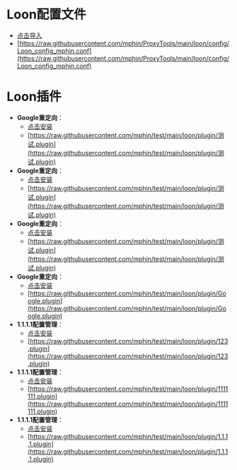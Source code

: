 # Loon配置文件
  - [点击导入](https://www.nsloon.com/openloon/import?sub=https://raw.githubusercontent.com/mphin/ProxyTools/main/loon/config/Loon_config_mphin.conf)
  - [https://raw.githubusercontent.com/mphin/ProxyTools/main/loon/config/Loon_config_mphin.conf](https://raw.githubusercontent.com/mphin/ProxyTools/main/loon/config/Loon_config_mphin.conf)

# Loon插件
- **Google重定向**：
  - [点击安装](https://www.nsloon.com/openloon/import?plugin=https://raw.githubusercontent.com/mphin/test/main/loon/plugin/测试.plugin)
  - [https://raw.githubusercontent.com/mphin/test/main/loon/plugin/测试.plugin](https://raw.githubusercontent.com/mphin/test/main/loon/plugin/测试.plugin)
- **Google重定向**：
  - [点击安装](https://www.nsloon.com/openloon/import?plugin=https://raw.githubusercontent.com/mphin/test/main/loon/plugin/测试.plugin)
  - [https://raw.githubusercontent.com/mphin/test/main/loon/plugin/测试.plugin](https://raw.githubusercontent.com/mphin/test/main/loon/plugin/测试.plugin)
- **Google重定向**：
  - [点击安装](https://www.nsloon.com/openloon/import?plugin=https://raw.githubusercontent.com/mphin/test/main/loon/plugin/测试.plugin)
  - [https://raw.githubusercontent.com/mphin/test/main/loon/plugin/测试.plugin](https://raw.githubusercontent.com/mphin/test/main/loon/plugin/测试.plugin)
- **Google重定向**：
  - [点击安装](https://www.nsloon.com/openloon/import?plugin=https://raw.githubusercontent.com/mphin/test/main/loon/plugin/Google.plugin)
  - [https://raw.githubusercontent.com/mphin/test/main/loon/plugin/Google.plugin](https://raw.githubusercontent.com/mphin/test/main/loon/plugin/Google.plugin)
- **1.1.1.1配置管理**：
  - [点击安装](https://www.nsloon.com/openloon/import?plugin=https://raw.githubusercontent.com/mphin/test/main/loon/plugin/123.plugin)
  - [https://raw.githubusercontent.com/mphin/test/main/loon/plugin/123.plugin](https://raw.githubusercontent.com/mphin/test/main/loon/plugin/123.plugin)
- **1.1.1.1配置管理**：
  - [点击安装](https://www.nsloon.com/openloon/import?plugin=https://raw.githubusercontent.com/mphin/test/main/loon/plugin/1111111.plugin)
  - [https://raw.githubusercontent.com/mphin/test/main/loon/plugin/1111111.plugin](https://raw.githubusercontent.com/mphin/test/main/loon/plugin/1111111.plugin)
- **1.1.1.1配置管理**：
  - [点击安装](https://www.nsloon.com/openloon/import?plugin=https://raw.githubusercontent.com/mphin/test/main/loon/plugin/1.1.1.1.plugin)
  - [https://raw.githubusercontent.com/mphin/test/main/loon/plugin/1.1.1.1.plugin](https://raw.githubusercontent.com/mphin/test/main/loon/plugin/1.1.1.1.plugin)
